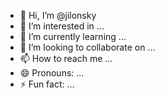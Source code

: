 - 👋 Hi, I’m @jilonsky
- 👀 I’m interested in ...
- 🌱 I’m currently learning ...
- 💞️ I’m looking to collaborate on ...
- 📫 How to reach me ...
- 😄 Pronouns: ...
- ⚡ Fun fact: ...

<!---
jilonsky/jilonsky is a ✨ special ✨ repository because its `README.md` (this file) appears on your GitHub profile.
You can click the Preview link to take a look at your changes.
--->
